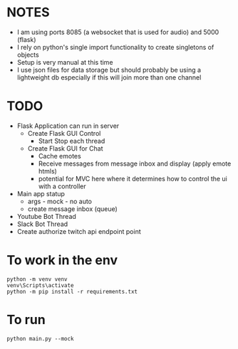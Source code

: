 # NOTES
* I am using ports 8085 (a websocket that is used for audio) and 5000 (flask)
* I rely on python's single import functionality to create singletons of objects
* Setup is very manual at this time
* I use json files for data storage but should probably be using a lightweight db especially if this will join more than one channel

# TODO
* Flask Application can run in server
	* Create Flask GUI Control
		* Start Stop each thread
	* Create Flask GUI for Chat
		* Cache emotes
		* Receive messages from message inbox and display (apply emote htmls)
		* potential for MVC here where it determines how to control the ui with a controller
* Main app statup
    * args - mock - no auto
    * create message inbox (queue)
* Youtube Bot Thread
* Slack Bot Thread
* Create authorize twitch api endpoint point

# To work in the env
```
python -m venv venv
venv\Scripts\activate
python -m pip install -r requirements.txt
```

# To run
```
python main.py --mock
```

